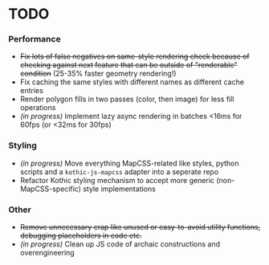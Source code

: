TODO
====

### Performance

 * ~~Fix lots of false negatives on same-style rendering check because of checking against next feature that can be outside of "renderable" condition~~ (25-35% faster geometry rendering!)
 * Fix caching the same styles with different names as different cache entries
 * Render polygon fills in two passes (color, then image) for less fill operations
 * _(in progress)_ Implement lazy async rendering in batches <16ms for 60fps (or <32ms for 30fps)

### Styling

 * _(in progress)_ Move everything MapCSS-related like styles, python scripts and a `kothic-js-mapcss` adapter into a seperate repo
 * Refactor Kothic styling mechanism to accept more generic (non-MapCSS-specific) style implementations

### Other

 * ~~Remove unnecessary crap like unused or easy-to-avoid utility functions, debugging placeholders in code etc.~~
 * _(in progress)_ Clean up JS code of archaic constructions and overengineering
